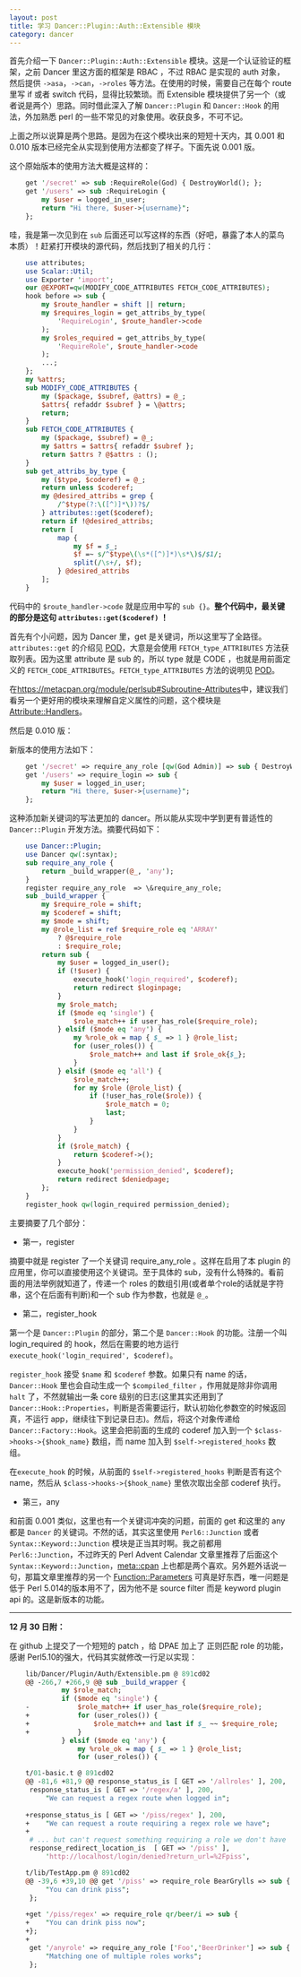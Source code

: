 ```yaml
---
layout: post
title: 学习 Dancer::Plugin::Auth::Extensible 模块
category: dancer
---
```

首先介绍一下 `Dancer::Plugin::Auth::Extensible` 模块。这是一个认证验证的框架，之前 Dancer 里这方面的框架是 RBAC ，不过 RBAC 是实现的 auth 对象，然后提供 `->asa`，`->can`，`->roles` 等方法。在使用的时候，需要自己在每个 route 里写 if 或者 switch 代码，显得比较繁琐。而 Extensible 模块提供了另一个（或者说是两个）思路。同时借此深入了解 `Dancer::Plugin` 和 `Dancer::Hook` 的用法，外加熟悉 perl 的一些不常见的对象使用。收获良多，不可不记。

上面之所以说算是两个思路。是因为在这个模块出来的短短十天内，其 0.001 和 0.010 版本已经完全从实现到使用方法都变了样子。下面先说 0.001 版。

这个原始版本的使用方法大概是这样的：

```perl
    get '/secret' => sub :RequireRole(God) { DestroyWorld(); };
    get '/users' => sub :RequireLogin {
        my $user = logged_in_user;
        return "Hi there, $user->{username}";
    };
```

哇，我是第一次见到在 `sub` 后面还可以写这样的东西（好吧，暴露了本人的菜鸟本质）！赶紧打开模块的源代码，然后找到了相关的几行：

```perl
    use attributes;
    use Scalar::Util;
    use Exporter 'import';
    our @EXPORT=qw(MODIFY_CODE_ATTRIBUTES FETCH_CODE_ATTRIBUTES);
    hook before => sub {
        my $route_handler = shift || return;
        my $requires_login = get_attribs_by_type(
            'RequireLogin', $route_handler->code
        );
        my $roles_required = get_attribs_by_type(
            'RequireRole', $route_handler->code
        );
        ...;
    };
    my %attrs;
    sub MODIFY_CODE_ATTRIBUTES {
        my ($package, $subref, @attrs) = @_;
        $attrs{ refaddr $subref } = \@attrs;
        return;
    } 
    sub FETCH_CODE_ATTRIBUTES {
        my ($package, $subref) = @_;
        my $attrs = $attrs{ refaddr $subref };
        return $attrs ? @$attrs : ();
    }
    sub get_attribs_by_type {
        my ($type, $coderef) = @_;
        return unless $coderef;
        my @desired_attribs = grep { 
            /^$type(?:\([^)]*\))?$/ 
        } attributes::get($coderef);
        return if !@desired_attribs;
        return [
            map {
                my $f = $_;
                $f =~ s/^$type\(\s*([^)]*)\s*\)$/$1/;
                split(/\s+/, $f);
            } @desired_attribs
        ];
    }
```

代码中的 `$route_handler->code` 就是应用中写的 `sub {}`。__整个代码中，最关键的部分是这句 `attributes::get($coderef)` ！__

首先有个小问题，因为 Dancer 里，get 是关键词，所以这里写了全路径。`attributes::get` 的介绍见 [POD](https://metacpan.org/module/attributes#Available-Subroutines)，大意是会使用 `FETCH_type_ATTRIBUTES` 方法获取列表。因为这里 attribute 是 sub 的，所以 type 就是 CODE ，也就是用前面定义的 `FETCH_CODE_ATTRIBUTES`。`FETCH_type_ATTRIBUTES` 方法的说明见 [POD](https://metacpan.org/module/attributes#Package-specific-Attribute-Handling)。

在<https://metacpan.org/module/perlsub#Subroutine-Attributes>中，建议我们看另一个更好用的模块来理解自定义属性的问题，这个模块是[Attribute::Handlers](https://metacpan.org/module/Attribute::Handlers)。

然后是 0.010 版：

新版本的使用方法如下：

```perl
    get '/secret' => require_any_role [qw(God Admin)] => sub { DestroyWorld(); };
    get '/users' => require_login => sub {
        my $user = logged_in_user;
        return "Hi there, $user->{username}";
    };
```

这种添加新关键词的写法更加的 dancer。所以能从实现中学到更有普适性的 `Dancer::Plugin` 开发方法。摘要代码如下：

```perl
    use Dancer::Plugin;
    use Dancer qw(:syntax);
    sub require_any_role {
        return _build_wrapper(@_, 'any');
    }
    register require_any_role  => \&require_any_role;
    sub _build_wrapper {
        my $require_role = shift;
        my $coderef = shift;
        my $mode = shift;
        my @role_list = ref $require_role eq 'ARRAY' 
            ? @$require_role
            : $require_role;
        return sub {
            my $user = logged_in_user();
            if (!$user) {
                execute_hook('login_required', $coderef);
                return redirect $loginpage;
            }
            my $role_match;
            if ($mode eq 'single') {
                $role_match++ if user_has_role($require_role);
            } elsif ($mode eq 'any') {
                my %role_ok = map { $_ => 1 } @role_list;
                for (user_roles()) {
                    $role_match++ and last if $role_ok{$_};
                }
            } elsif ($mode eq 'all') {
                $role_match++;
                for my $role (@role_list) {
                    if (!user_has_role($role)) {
                        $role_match = 0;
                        last;
                    }
                }
            }
            if ($role_match) {
                return $coderef->();
            }
            execute_hook('permission_denied', $coderef);
            return redirect $deniedpage;
        };
    }
    register_hook qw(login_required permission_denied);
```

主要摘要了几个部分：

* 第一，register

摘要中就是 register 了一个关键词 require\_any\_role 。这样在启用了本 plugin 的应用里，你可以直接使用这个关键词。至于具体的 sub，没有什么特殊的。看前面的用法举例就知道了，传递一个 roles 的数组引用(或者单个role的话就是字符串，这个在后面有判断)和一个 sub 作为参数，也就是 `@_`。

* 第二，register\_hook

第一个是 `Dancer::Plugin` 的部分，第二个是 `Dancer::Hook` 的功能。注册一个叫 login\_required 的 hook，然后在需要的地方运行 `execute_hook('login_required', $coderef)`。

`register_hook` 接受 `$name` 和 `$coderef` 参数。如果只有 name 的话，`Dancer::Hook` 里也会自动生成一个 `$compiled_filter` ，作用就是除非你调用 `halt` 了，不然就输出一条 core 级别的日志(这里其实还用到了 `Dancer::Hook::Properties`，判断是否需要运行，默认初始化参数空的时候返回真，不运行 app，继续往下到记录日志)。然后，将这个对象传递给 `Dancer::Factory::Hook`。这里会把前面的生成的 coderef 加入到一个 `$class->hooks->{$hook_name}` 数组，而 name 加入到 `$self->registered_hooks` 数组。

在`execute_hook` 的时候，从前面的 `$self->registered_hooks` 判断是否有这个 name，然后从 `$class->hooks->{$hook_name}` 里依次取出全部 coderef 执行。

* 第三，any

和前面 0.001 类似，这里也有一个关键词冲突的问题，前面的 get 和这里的 any 都是 `Dancer` 的关键词。不然的话，其实这里使用 `Perl6::Junction` 或者 `Syntax::Keyword::Junction` 模块是正当其时啊。我之前都用 `Perl6::Junction`，不过昨天的 Perl Advent Calendar 文章里推荐了后面这个 `Syntax::Keyword::Junction`，[meta::cpan](https://metacpan.org) 上也都是两个喜欢。另外题外话说一句，那篇文章里推荐的另一个 [Function::Parameters](https://metacpan.org/module/Function::Parameters) 可真是好东西，唯一问题是低于 Perl 5.014的版本用不了，因为他不是 source filter 而是 keyword plugin api 的。这是新版本的功能。

--------------

__12 月 30 日附：__

在 github 上提交了一个短短的 patch ，给 DPAE 加上了 正则匹配 role 的功能，感谢 Perl5.10的强大，代码其实就修改一行足以实现：

```perl
    lib/Dancer/Plugin/Auth/Extensible.pm @ 891cd02
    @@ -266,7 +266,9 @@ sub _build_wrapper {
             my $role_match;
             if ($mode eq 'single') {
    -            $role_match++ if user_has_role($require_role);
    +            for (user_roles()) {
    +                $role_match++ and last if $_ ~~ $require_role;
    +            }
             } elsif ($mode eq 'any') {
                 my %role_ok = map { $_ => 1 } @role_list;
                 for (user_roles()) {

    t/01-basic.t @ 891cd02
    @@ -81,6 +81,9 @@ response_status_is [ GET => '/allroles' ], 200,
     response_status_is [ GET => '/regex/a' ], 200,
         "We can request a regex route when logged in";
     
    +response_status_is [ GET => '/piss/regex' ], 200,
    +    "We can request a route requiring a regex role we have";
    +
     # ... but can't request something requiring a role we don't have
     response_redirect_location_is  [ GET => '/piss' ],
         'http://localhost/login/denied?return_url=%2Fpiss',

    t/lib/TestApp.pm @ 891cd02
    @@ -39,6 +39,10 @@ get '/piss' => require_role BearGrylls => sub {
         "You can drink piss";
     };
     
    +get '/piss/regex' => require_role qr/beer/i => sub {
    +    "You can drink piss now";
    +};
    +
     get '/anyrole' => require_any_role ['Foo','BeerDrinker'] => sub {
         "Matching one of multiple roles works";
     };
```
